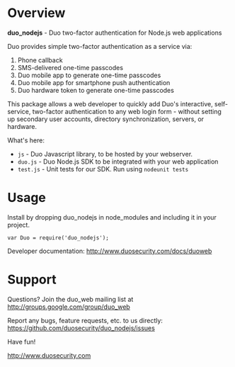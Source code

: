 # Overview

**duo_nodejs** - Duo two-factor authentication for Node.js web applications

Duo provides simple two-factor authentication as a service via:

1.  Phone callback
2.  SMS-delivered one-time passcodes
3.  Duo mobile app to generate one-time passcodes
4.  Duo mobile app for smartphone push authentication
5.  Duo hardware token to generate one-time passcodes

This package allows a web developer to quickly add Duo's interactive, self-service, two-factor authentication to any web login form - without setting up secondary user accounts, directory synchronization, servers, or hardware.

What's here:

* `js` - Duo Javascript library, to be hosted by your webserver.
* `duo.js` - Duo Node.js SDK to be integrated with your web application
* `test.js` -  Unit tests for our SDK. Run using `nodeunit tests`

# Usage

Install by dropping duo_nodejs in node_modules and including it in your project.

```var Duo = require('duo_nodejs');```

Developer documentation: <http://www.duosecurity.com/docs/duoweb>

# Support

Questions? Join the duo_web mailing list at
<http://groups.google.com/group/duo_web>

Report any bugs, feature requests, etc. to us directly:
<https://github.com/duosecurity/duo_nodejs/issues>

Have fun!

<http://www.duosecurity.com>
